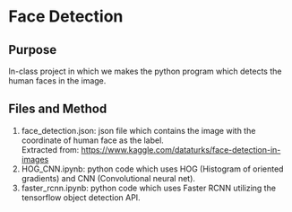 # Face Detection

## Purpose
In-class project in which we makes the python program which detects the human faces in the image.

## Files and Method
1. face_detection.json: json file which contains the image with the coordinate of human face as the label.  
Extracted from: https://www.kaggle.com/dataturks/face-detection-in-images  
2. HOG_CNN.ipynb: python code which uses HOG (Histogram of oriented gradients) and CNN (Convolutional neural net).  
3. faster_rcnn.ipynb: python code which uses Faster RCNN utilizing the tensorflow object detection API.  
